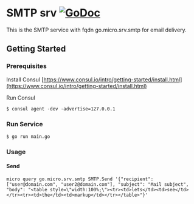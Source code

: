 # SMTP srv [![GoDoc](https://godoc.org/github.com/Rakanixu/smtp/srv?status.svg)](https://godoc.org/github.com/Rakanixu/smtp/srv)

This is the SMTP service with fqdn go.micro.srv.smtp for email delivery.

## Getting Started

### Prerequisites

Install Consul
[https://www.consul.io/intro/getting-started/install.html](https://www.consul.io/intro/getting-started/install.html)

Run Consul
```
$ consul agent -dev -advertise=127.0.0.1
```

### Run Service

```
$ go run main.go
```

### Usage

#### Send
```
micro query go.micro.srv.smtp SMTP.Send '{"recipient":["user@domain.com", "user2@domain.com"], "subject": "Mail subject", "body": "<table style=\"width:100%;\"><tr><td>lets</td><td>see</td></tr><tr><td>the</td><td>markup</td></tr></table>"}'
```
